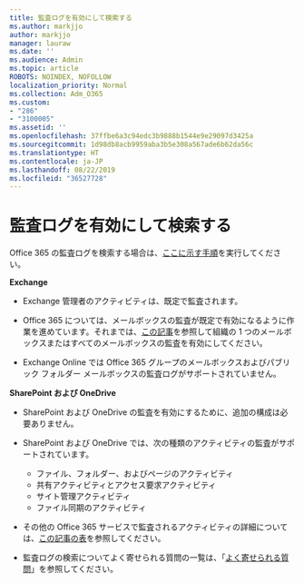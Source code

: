 ```yaml
---
title: 監査ログを有効にして検索する
ms.author: markjjo
author: markjjo
manager: lauraw
ms.date: ''
ms.audience: Admin
ms.topic: article
ROBOTS: NOINDEX, NOFOLLOW
localization_priority: Normal
ms.collection: Adm_O365
ms.custom:
- "286"
- "3100005"
ms.assetid: ''
ms.openlocfilehash: 37ffbe6a3c94edc3b9888b1544e9e29097d3425a
ms.sourcegitcommit: 1d98db8acb9959aba3b5e308a567ade6b62da56c
ms.translationtype: HT
ms.contentlocale: ja-JP
ms.lasthandoff: 08/22/2019
ms.locfileid: "36527728"
---
```

# <a name="enable-and-search-the-audit-log"></a>監査ログを有効にして検索する

Office 365 の監査ログを検索する場合は、[ここに示す手順](https://docs.microsoft.com/office365/securitycompliance/search-the-audit-log-in-security-and-compliance#search-the-audit-log)を実行してください。

**Exchange**

- Exchange 管理者のアクティビティは、既定で監査されます。

- Office 365 については、メールボックスの監査が既定で有効になるように作業を進めています。それまでは、[この記事](https://docs.microsoft.com/office365/securitycompliance/enable-mailbox-auditing)を参照して組織の 1 つのメールボックスまたはすべてのメールボックスの監査を有効にしてください。

- Exchange Online では Office 365 グループのメールボックスおよびパブリック フォルダー メールボックスの監査ログがサポートされていません。

**SharePoint および OneDrive**

- SharePoint および OneDrive の監査を有効にするために、追加の構成は必要ありません。

- SharePoint および OneDrive では、次の種類のアクティビティの監査がサポートされています。

    - ファイル、フォルダー、およびページのアクティビティ
    - 共有アクティビティとアクセス要求アクティビティ
    - サイト管理アクティビティ
    - ファイル同期のアクティビティ

- その他の Office 365 サービスで監査されるアクティビティの詳細については、[この記事の表](https://docs.microsoft.com/office365/securitycompliance/search-the-audit-log-in-security-and-compliance#audited-activities)を参照してください。

- 監査ログの検索についてよく寄せられる質問の一覧は、「[よく寄せられる質問](https://docs.microsoft.com/office365/securitycompliance/search-the-audit-log-in-security-and-compliance#frequently-asked-questions)」を参照してください。